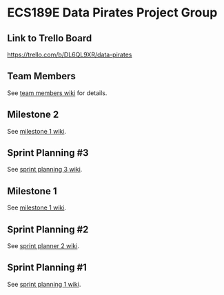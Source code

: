 
# ECS189E Data Pirates Project Group

## Link to Trello Board

https://trello.com/b/DL6QL9XR/data-pirates

## Team Members

See [team members wiki](https://github.com/narrator0/data-pirates-group-project/wiki/Team-Members) for details.

## Milestone 2

See [milestone 1 wiki](https://github.com/narrator0/data-pirates-group-project/wiki/Milestone-2).

## Sprint Planning #3

See [sprint planning 3 wiki](https://github.com/narrator0/data-pirates-group-project/wiki/Sprint-Planning-3).

## Milestone 1

See [milestone 1 wiki](https://github.com/narrator0/data-pirates-group-project/wiki/Milestone-1).

## Sprint Planning #2

See [sprint planner 2 wiki](https://github.com/narrator0/data-pirates-group-project/wiki/Sprint-Planning-2).

## Sprint Planning #1

See [sprint planning 1 wiki](https://github.com/narrator0/data-pirates-group-project/wiki/Sprint-Planning-1).

